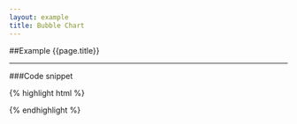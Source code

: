 ```yaml
---
layout: example
title: Bubble Chart
---
```


##Example {{page.title}}

<div id='placeholder' class='example-placeholder'></div>

---

###Code snippet

{% highlight html %}
<div id='placeholder' width="600px" height="400px"></div>
<script>
Vizabi('BubbleChart', document.getElementById('placeholder'), {
	state: {
		time: {
			value: '2010'
		}
	},
	ui: {
		buttons: ['find', 'size', 'fullscreen']
	}
});
</script>
{% endhighlight %}

<script defer>
Vizabi('BubbleChart', document.getElementById('placeholder'), {
state: {
  "time": {
    "value": "2010"
  },
  "marker": {
    "space": [
      "entities",
      "time"
    ],
    "type": "geometry",
    "shape": "circle",
    "label": {
      "use": "property",
      "which": "geo.name"
    },
    "axis_y": {
      "use": "indicator",
      "which": "lex"
    },
    "axis_x": {
      "use": "indicator",
      "which": "gdp_per_cap"
    },
    "size": {
      "use": "indicator",
      "min": 0.04,
      "max": 0.9,
      "which": "pop",
      "scaleType": "log",
      "allow": {
        "scales": [
          "linear",
          "log"
        ]
      }
    }
  },
  "entities": {
    "show": {
      "geo": [
        "*"
      ],
      "geo.cat": [
        "country"
      ]
    },
    "select": [],
    "highlight": [],
    "opacitySelectDim": 0.3,
    "opacityRegular": 1,
    "needUpdate": {},
    "dim": "geo"
  }
},
ui: {
	buttons: ['find', 'size', 'fullscreen']
},
data: { reader: 'csv', path: '/preview/data/waffles/basic-indicators.csv'
}});
</script>